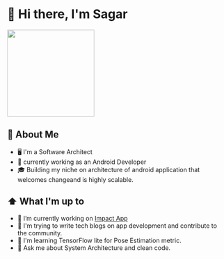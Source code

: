 # 👋 Hi there, I'm Sagar
[<img src="https://github.com/xdega/xdega/blob/master/profile_hero.gif" height="200px">](#)

## :book: About Me
- 🖥 I'm a Software Architect 
- 💼 currently working as an Android Developer 
- 🎓 Building my niche on architecture of android application that welcomes changeand is highly scalable.

## ⬆ What I'm up to
- 🎯 I’m currently working on [Impact App](https://play.google.com/store/apps/details?id=com.sharesmile.share&hl=en)
- 🔭 I'm trying to write tech blogs on app development and contribute to the community.
- 🌱 I'm learning TensorFlow lite for Pose Estimation metric.
- 💬 Ask me about System Architecture and clean code.
